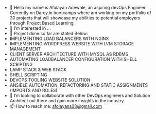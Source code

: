 - 👋 Hello my name is Afolayan Adewale, an aspiring devOps Engineer. Currently on Darey.io bootcamps where am working on my portfolio of 30 projects that will showcase my abilities to potential employers through Project Based Learning.
- 👀 I’m interested in ...
- 🌱 Project done so far are stated Below:
- IMPLEMENTING LOAD BALANCERS WITH NGINX
- IMPLEMENTING WORDPRESS WEBSITE WITH LVM STORAGE MANAGEMENT
- CLIENT SERVER ARCHITECTURE WITH MYSQL AS RDBMS
- AUTOMATING LOADBALANCER CONFIGURATION WITH SHELL SCRIPTING
- LAMP STACK & WEB STACK
- SHELL SCRIPTING
- DEVOPS TOOLING WEBSITE SOLUTION
- ANSIBLE AUTOMATION, REFACTORING AND STATIC ASSIGNMENTS (IMPORTS AND ROLES)
- 💞️ I’m looking to collaborate with other DevOps engineers and Solution Architect out there and gain more insights in the industry.
- 📫 How to reach me: afolayana08@gmail.com

<!---
DevopsAde/DevopsAde is a ✨ special ✨ repository because its `README.md` (this file) appears on your GitHub profile.
You can click the Preview link to take a look at your changes.
--->
